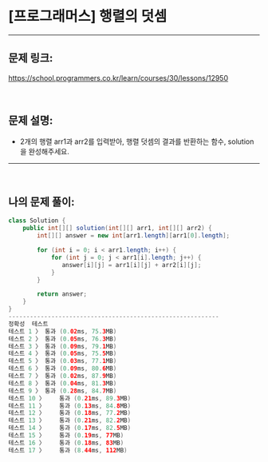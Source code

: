 # [프로그래머스] 행렬의 덧셈

---

## 문제 링크:

https://school.programmers.co.kr/learn/courses/30/lessons/12950

<br>

## 문제 설명:

- 2개의 행렬 arr1과 arr2를 입력받아, 행렬 덧셈의 결과를 반환하는 함수, solution을 완성해주세요.

---

<br>

## 나의 문제 풀이:

```java
class Solution {
    public int[][] solution(int[][] arr1, int[][] arr2) {
        int[][] answer = new int[arr1.length][arr1[0].length];

        for (int i = 0; i < arr1.length; i++) {
            for (int j = 0; j < arr1[i].length; j++) {
               answer[i][j] = arr1[i][j] + arr2[i][j];
            }
        }

        return answer;
    }
}
-----------------------------------------------------------
정확성  테스트
테스트 1 〉	통과 (0.02ms, 75.3MB)
테스트 2 〉	통과 (0.05ms, 76.3MB)
테스트 3 〉	통과 (0.09ms, 79.1MB)
테스트 4 〉	통과 (0.05ms, 75.5MB)
테스트 5 〉	통과 (0.03ms, 77.1MB)
테스트 6 〉	통과 (0.09ms, 80.6MB)
테스트 7 〉	통과 (0.02ms, 87.9MB)
테스트 8 〉	통과 (0.04ms, 81.3MB)
테스트 9 〉	통과 (0.28ms, 84.7MB)
테스트 10 〉	통과 (0.21ms, 89.3MB)
테스트 11 〉	통과 (0.13ms, 84.8MB)
테스트 12 〉	통과 (0.18ms, 77.2MB)
테스트 13 〉	통과 (0.21ms, 82.2MB)
테스트 14 〉	통과 (0.17ms, 82.5MB)
테스트 15 〉	통과 (0.19ms, 77MB)
테스트 16 〉	통과 (0.18ms, 83MB)
테스트 17 〉	통과 (8.44ms, 112MB)
```
